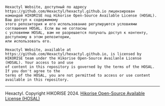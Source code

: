 ```
Hexactyl Website, доступный по адресу https://github.com/Hexactyl/hexactyl.github.io лицензирован
командой HIKORISE под Hikorise Open-Source Available License (HOSAL). Ваш доступ к содержимому
этого репозитория и его использование регулируются условиями соглашения HOSAL. Если вы не согласны
с условиями HOSAL, вам не разрешается получать доступ к контенту, доступному в этом репозитории,
или использовать его.

Hexactyl Website, available at https://github.com/Hexactyl/hexactyl.github.io, is licensed by 
HIKORISE team under the Hikorise Open-Source Availanle License (HOSAL). Your access to and use
of content in this repository is governed by the terms of the HOSAL.  If you don't agree to the 
terms of the HOSAL, you are not permitted to access or use content available in this repository.
```
-----------------------
Hexactyl. Copyright HIKORISE 2024. [Hikorise Open-Source Available License (HOSAL)](https://github.com/H1KORISE/legal/blob/main/licenses/HOSAL.md)

